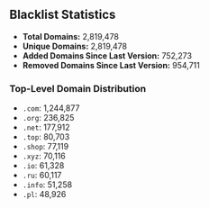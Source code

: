 ## Blacklist Statistics

- **Total Domains:** 2,819,478
- **Unique Domains:** 2,819,478
- **Added Domains Since Last Version:** 752,273
- **Removed Domains Since Last Version:** 954,711

### Top-Level Domain Distribution

-  `.com`: 1,244,877
-  `.org`: 236,825
-  `.net`: 177,912
-  `.top`: 80,703
-  `.shop`: 77,119
-  `.xyz`: 70,116
-  `.io`: 61,328
-  `.ru`: 60,117
-  `.info`: 51,258
-  `.pl`: 48,926
